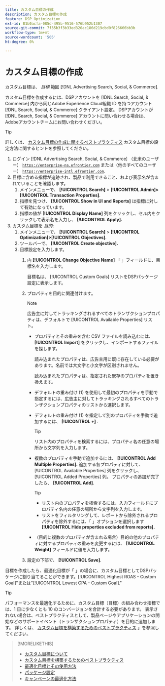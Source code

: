 ```yaml
---
title: カスタム目標の作成
description: カスタム目標の作成
feature: DSP Optimization
exl-id: 81b0acfa-085d-495b-9516-576b952b1307
source-git-commit: 7f35b3f3b33ed320ac186d219cbd0f826666bb3b
workflow-type: tm+mt
source-wordcount: '505'
ht-degree: 0%

---
```


# カスタム目標の作成

カスタム目標は、 *目標* 範囲 [!DNL Advertising Search, Social, & Commerce].

カスタム目標を作成するには、DSPアカウントを [!DNL Search, Social, & Commerce] 内から同じAdobe Experience Cloud組織 ID を持つアカウント [!DNL Search, Social, & Commerce] クライアント設定。 DSPアカウントが [!DNL Search, Social, & Commerce] アカウントに問い合わせる場合は、Adobeアカウントチームにお問い合わせください。

>[!TIP]
>
>詳しくは、 [カスタム目標の作成に関するベストプラクティス](custom-goal-best-practices.md) カスタム目標の設定方法に関するヒントを参照してください。

1. ログイン [!DNL Advertising Search, Social, & Commerce] （北米のユーザー） [`https://enterprise-na.efrontier.com`](https://enterprise-na.efrontier.com) または（他のすべてのユーザー） [`https://enterprise-intl.efrontier.com`](https://enterprise-intl.efrontier.com).
1. 目標に含める指標が追跡され、製品で利用できること、および表示名が含まれていることを確認します。
   1. メインメニューで、 **[!UICONTROL Search]** > **[!UICONTROL Admin]>[!UICONTROL Transaction Properties]**.
   1. 指標を見つけ、 **[!UICONTROL Show in UI and Reports]** は指標に対して有効になっています。
   1. 指標の値が **[!UICONTROL Display Name]** 列をクリックし、セル内をクリックして表示名を入力し、 **[!UICONTROL Apply].**
1. カスタム目標を *目的*:
   1. メインメニューで、 **[!UICONTROL Search]** > **[!UICONTROL Optimization]>[!UICONTROL Objectives]**.
   1. ツールバーで、 **[!UICONTROL Create objective].**
   1. 目標設定を入力します。
      1. 内 **[!UICONTROL Change Objective Name]** 「 」フィールドに、目標名を入力します。

         目標名は、 [!UICONTROL Custom Goals] リストをDSPパッケージ設定に表示します。

      1. プロパティを目的に関連付けます。

         >[!NOTE]
         >
         > 広告主に対してトラッキングされるすべてのトランザクションプロパティは、デフォルトで [!UICONTROL Available Properties] リスト。

         * プロパティとその重みを含む CSV ファイルを読み込むには、 **[!UICONTROL Import]** をクリックし、インポートするファイルを探します。

            読み込まれたプロパティは、広告主用に既に存在している必要があります。名前では大文字と小文字が区別されません。

            読み込まれたプロパティは、指定された既存のプロパティを置き換えます。

         * デフォルトの重み付け (1) を使用して最初のプロパティを手動で指定するには、広告主に対してトラッキングされるすべてのトランザクションプロパティのリストから選択します。

         * デフォルトの重み付け (1) を指定して別のプロパティを手動で追加するには、 **[!UICONTROL +]** .

            >[!TIP]
            >
            > リスト内のプロパティを検索するには、プロパティ名の任意の場所から文字列を入力します。

         * 複数のプロパティを手動で追加するには、 **[!UICONTROL Add Multiple Properties].** 追加する各プロパティに対して、 [!UICONTROL Available Properties] 列をクリックし、 [!UICONTROL Added Properties] 列。 プロパティの追加が完了したら、 **[!UICONTROL Add]**.

            >[!TIP]
            >
            >* リスト内のプロパティを検索するには、入力フィールドにプロパティ名内の任意の場所から文字列を入力します。
            >* リストをフィルタリングして、レポートから除外されるプロパティを除外するには、「 」オプションを選択します **[!UICONTROL Hide properties excluded from reports].**


         * （目的に複数のプロパティが含まれる場合）目的の他のプロパティに対するプロパティの重みを変更するには、 **[!UICONTROL Weight]** フィールドに値を入力します。
      1. 設定の下部で、 **[!UICONTROL Save]**.


目標を作成したら、最適化目標が「 」の場合に、カスタム目標としてDSPパッケージに割り当てることができます。[!UICONTROL Highest ROAS - Custom Goal]&quot;または&quot;[!UICONTROL Lowest CPA - Custom Goal].&quot;

>[!TIP]
>
>パフォーマンスを最適化するために、カスタム目標（目標）の組み合わせ指標では、1 日に少なくとも 10 のコンバージョンを合計する必要があります。 表示されない場合は、ベストプラクティスとして、製品ページやアプリケーションの開始などのサポートイベント（トランザクションプロパティ）を目的に追加します。 詳しくは、 [カスタム目標を構築するためのベストプラクティス](custom-goal-best-practices.md) 」を参照してください。

>[!MORELIKETHIS]
>
>* [カスタム目標について](custom-goal-about.md)
>* [カスタム目標を構築するためのベストプラクティス](custom-goal-best-practices.md)
>* [最適化目標とその使用方法](optimization-goals.md)
>* [パッケージ設定](/help/dsp/campaign-management/packages/package-settings.md)
> * [キャンペーンの最適化方法](optimization-how-dsp-optimizes-campaigns.md)

